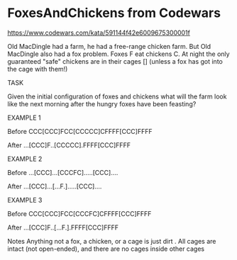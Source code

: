 # FoxesAndChickens from Codewars

https://www.codewars.com/kata/591144f42e6009675300001f

Old MacDingle had a farm, he had a free-range chicken farm. But Old MacDingle also had a fox problem.
Foxes F eat chickens C. At night the only guaranteed "safe" chickens are in their cages [] (unless a fox has got into the cage with them!)

TASK

Given the initial configuration of foxes and chickens what will the farm look like the next morning after the hungry foxes have been feasting?

EXAMPLE 1

Before	CCC[CCC]FCC[CCCCC]CFFFF[CCC]FFFF

After	  ...[CCC]F..[CCCCC].FFFF[CCC]FFFF

EXAMPLE 2

Before	...[CCC]...[CCCFC].....[CCC]....

After	  ...[CCC]...[...F.].....[CCC]....

EXAMPLE 3

Before	CCC[CCC]FCC[CCCFC]CFFFF[CCC]FFFF

After	  ...[CCC]F..[...F.].FFFF[CCC]FFFF

Notes
Anything not a fox, a chicken, or a cage is just dirt .
All cages are intact (not open-ended), and there are no cages inside other cages
